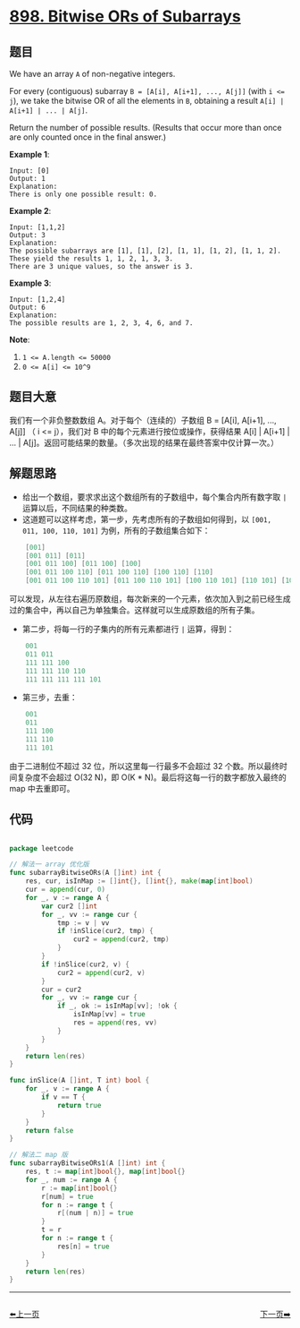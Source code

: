 # [898. Bitwise ORs of Subarrays](https://leetcode.com/problems/bitwise-ors-of-subarrays/)


## 题目

We have an array `A` of non-negative integers.

For every (contiguous) subarray `B = [A[i], A[i+1], ..., A[j]]` (with `i <= j`), we take the bitwise OR of all the elements in `B`, obtaining a result `A[i] | A[i+1] | ... | A[j]`.

Return the number of possible results. (Results that occur more than once are only counted once in the final answer.)

**Example 1**:

    Input: [0]
    Output: 1
    Explanation: 
    There is only one possible result: 0.

**Example 2**:

    Input: [1,1,2]
    Output: 3
    Explanation: 
    The possible subarrays are [1], [1], [2], [1, 1], [1, 2], [1, 1, 2].
    These yield the results 1, 1, 2, 1, 3, 3.
    There are 3 unique values, so the answer is 3.

**Example 3**:

    Input: [1,2,4]
    Output: 6
    Explanation: 
    The possible results are 1, 2, 3, 4, 6, and 7.

**Note**:

1. `1 <= A.length <= 50000`
2. `0 <= A[i] <= 10^9`


## 题目大意

我们有一个非负整数数组 A。对于每个（连续的）子数组 B = [A[i], A[i+1], ..., A[j]] （ i <= j），我们对 B 中的每个元素进行按位或操作，获得结果 A[i] | A[i+1] | ... | A[j]。返回可能结果的数量。（多次出现的结果在最终答案中仅计算一次。）



## 解题思路

- 给出一个数组，要求求出这个数组所有的子数组中，每个集合内所有数字取 `|` 运算以后，不同结果的种类数。
- 这道题可以这样考虑，第一步，先考虑所有的子数组如何得到，以 `[001, 011, 100, 110, 101]` 为例，所有的子数组集合如下：

```c
    [001]  
    [001 011] [011]  
    [001 011 100] [011 100] [100]  
    [001 011 100 110] [011 100 110] [100 110] [110]  
    [001 011 100 110 101] [011 100 110 101] [100 110 101] [110 101] [101]  
```

可以发现，从左往右遍历原数组，每次新来的一个元素，依次加入到之前已经生成过的集合中，再以自己为单独集合。这样就可以生成原数组的所有子集。

- 第二步，将每一行的子集内的所有元素都进行 `|` 运算，得到：

```c
    001  
    011 011  
    111 111 100  
    111 111 110 110  
    111 111 111 111 101  
```

- 第三步，去重：

```c
    001  
    011  
    111 100  
    111 110  
    111 101  
```

由于二进制位不超过 32 位，所以这里每一行最多不会超过 32 个数。所以最终时间复杂度不会超过 O(32 N)，即 O(K * N)。最后将这每一行的数字都放入最终的 map 中去重即可。


## 代码

```go

package leetcode

// 解法一 array 优化版
func subarrayBitwiseORs(A []int) int {
	res, cur, isInMap := []int{}, []int{}, make(map[int]bool)
	cur = append(cur, 0)
	for _, v := range A {
		var cur2 []int
		for _, vv := range cur {
			tmp := v | vv
			if !inSlice(cur2, tmp) {
				cur2 = append(cur2, tmp)
			}
		}
		if !inSlice(cur2, v) {
			cur2 = append(cur2, v)
		}
		cur = cur2
		for _, vv := range cur {
			if _, ok := isInMap[vv]; !ok {
				isInMap[vv] = true
				res = append(res, vv)
			}
		}
	}
	return len(res)
}

func inSlice(A []int, T int) bool {
	for _, v := range A {
		if v == T {
			return true
		}
	}
	return false
}

// 解法二 map 版
func subarrayBitwiseORs1(A []int) int {
	res, t := map[int]bool{}, map[int]bool{}
	for _, num := range A {
		r := map[int]bool{}
		r[num] = true
		for n := range t {
			r[(num | n)] = true
		}
		t = r
		for n := range t {
			res[n] = true
		}
	}
	return len(res)
}

```


----------------------------------------------
<div style="display: flex;justify-content: space-between;align-items: center;">
<p><a href="https://books.halfrost.com/leetcode/ChapterFour/0800~0899/0897.Increasing-Order-Search-Tree/">⬅️上一页</a></p>
<p><a href="https://books.halfrost.com/leetcode/ChapterFour/0900~0999/0901.Online-Stock-Span/">下一页➡️</a></p>
</div>
